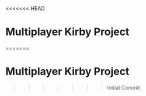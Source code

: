 <<<<<<< HEAD
# Multiplayer Kirby Project
 
=======
# Multiplayer Kirby Project
 
>>>>>>> Initial Commit
